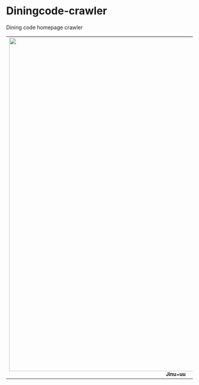 # Diningcode-crawler
Dining code homepage crawler

<table>
    <tr>
        <td align="center"><a href="https://github.com/Jinu-uu"><img src="https://avatars.githubusercontent.com/u/82719310?v=4" width="900px alt="Jinu-uu pic."/><br/><sub><b>Jinu-uu</b></sub></a><br /></td>
      </tr>
</table>
